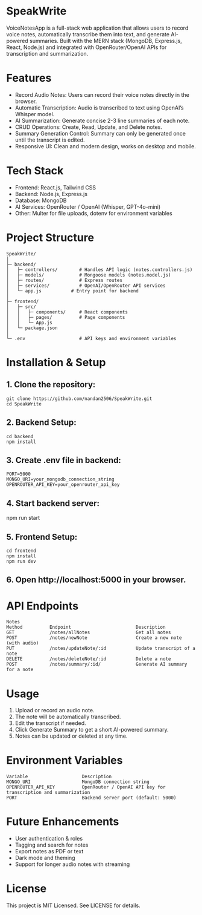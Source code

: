 # SpeakWrite
VoiceNotesApp is a full-stack web application that allows users to record voice notes, automatically transcribe them into text, and generate AI-powered summaries. Built with the MERN stack (MongoDB, Express.js, React, Node.js) and integrated with OpenRouter/OpenAI APIs for transcription and summarization.

# Features
- Record Audio Notes: Users can record their voice notes directly in the browser.
- Automatic Transcription: Audio is transcribed to text using OpenAI’s Whisper model.
- AI Summarization: Generate concise 2-3 line summaries of each note.
- CRUD Operations: Create, Read, Update, and Delete notes.
- Summary Generation Control: Summary can only be generated once until the transcript is edited.
- Responsive UI: Clean and modern design, works on desktop and mobile.

# Tech Stack
- Frontend: React.js, Tailwind CSS
- Backend: Node.js, Express.js
- Database: MongoDB
- AI Services: OpenRouter / OpenAI (Whisper, GPT-4o-mini)
- Other: Multer for file uploads, dotenv for environment variables

# Project Structure
```
SpeakWrite/
│
├─ backend/
│   ├─ controllers/        # Handles API logic (notes.controllers.js)
│   ├─ models/             # Mongoose models (notes.model.js)
│   ├─ routes/             # Express routes
│   ├─ services/           # OpenAI/OpenRouter API services
│   └─ app.js           # Entry point for backend
│
├─ frontend/
│   ├─ src/
│   │   ├─ components/     # React components
│   │   ├─ pages/          # Page components
│   │   └─ App.js
│   └─ package.json
│
└─ .env                    # API keys and environment variables
```
# Installation & Setup
## 1. Clone the repository:
```
git clone https://github.com/nandan2506/SpeakWrite.git
cd SpeakWrite
```


## 2. Backend Setup:

```
cd backend
npm install
```


## 3. Create .env file in backend:

```
PORT=5000
MONGO_URI=your_mongodb_connection_string
OPENROUTER_API_KEY=your_openrouter_api_key
```


## 4. Start backend server:

npm run start


## 5. Frontend Setup:

```
cd frontend
npm install
npm run dev
```


## 6. Open http://localhost:5000 in your browser.

# API Endpoints
```
Notes
Method	        Endpoint	                    Description
GET	            /notes/allNotes                 Get all notes
POST	        /notes/newNote                  Create a new note (with audio)
PUT	            /notes/updateNote/:id	        Update transcript of a note
DELETE	        /notes/deleteNote/:id	        Delete a note
POST	        /notes/summary/:id/	            Generate AI summary for a note
```

# Usage
1. Upload or record an audio note.
2. The note will be automatically transcribed.
3. Edit the transcript if needed.
4. Click Generate Summary to get a short AI-powered summary.
5. Notes can be updated or deleted at any time.

# Environment Variables
```
Variable	                Description
MONGO_URI	                MongoDB connection string
OPENROUTER_API_KEY	        OpenRouter / OpenAI API key for transcription and summarization
PORT	                    Backend server port (default: 5000)
```


# Future Enhancements
- User authentication & roles
- Tagging and search for notes
- Export notes as PDF or text
- Dark mode and theming
- Support for longer audio notes with streaming


# License

This project is MIT Licensed. See LICENSE for details.

